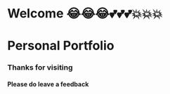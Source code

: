 # Welcome 😂😂😂💕💕💕💥💥💥
# <h1>Personal Portfolio</h1>
### Thanks for visiting

#### Please do leave a feedback